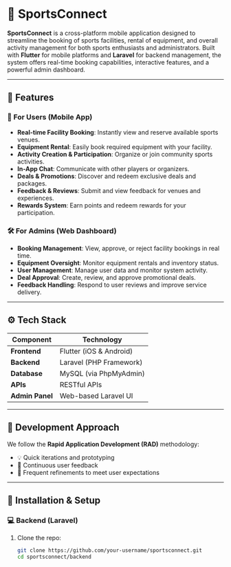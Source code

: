 # 🏀 SportsConnect

**SportsConnect** is a cross-platform mobile application designed to streamline the booking of sports facilities, rental of equipment, and overall activity management for both sports enthusiasts and administrators. Built with **Flutter** for mobile platforms and **Laravel** for backend management, the system offers real-time booking capabilities, interactive features, and a powerful admin dashboard.

---

## 📱 Features

### 🎯 For Users (Mobile App)
- **Real-time Facility Booking**: Instantly view and reserve available sports venues.
- **Equipment Rental**: Easily book required equipment with your facility.
- **Activity Creation & Participation**: Organize or join community sports activities.
- **In-App Chat**: Communicate with other players or organizers.
- **Deals & Promotions**: Discover and redeem exclusive deals and packages.
- **Feedback & Reviews**: Submit and view feedback for venues and experiences.
- **Rewards System**: Earn points and redeem rewards for your participation.

### 🛠️ For Admins (Web Dashboard)
- **Booking Management**: View, approve, or reject facility bookings in real time.
- **Equipment Oversight**: Monitor equipment rentals and inventory status.
- **User Management**: Manage user data and monitor system activity.
- **Deal Approval**: Create, review, and approve promotional deals.
- **Feedback Handling**: Respond to user reviews and improve service delivery.

---

## ⚙️ Tech Stack

| Component         | Technology              |
|------------------|--------------------------|
| **Frontend**     | Flutter (iOS & Android)  |
| **Backend**      | Laravel (PHP Framework)  |
| **Database**     | MySQL (via PhpMyAdmin)   |
| **APIs**         | RESTful APIs             |
| **Admin Panel**  | Web-based Laravel UI     |

---

## 🚀 Development Approach

We follow the **Rapid Application Development (RAD)** methodology:
- 💡 Quick iterations and prototyping
- 👥 Continuous user feedback
- 🔄 Frequent refinements to meet user expectations

---

## 🔧 Installation & Setup

### 💻 Backend (Laravel)
1. Clone the repo:
   ```bash
   git clone https://github.com/your-username/sportsconnect.git
   cd sportsconnect/backend

